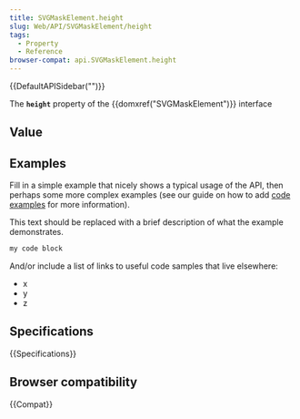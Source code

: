 ```yaml
---
title: SVGMaskElement.height
slug: Web/API/SVGMaskElement/height
tags:
  - Property
  - Reference
browser-compat: api.SVGMaskElement.height
---
```

{{DefaultAPISidebar("")}}

The **`height`** property of the {{domxref("SVGMaskElement")}} interface 

## Value



## Examples

Fill in a simple example that nicely shows a typical usage of the API, then perhaps some more complex examples (see our guide on how to add [code examples](/en-US/docs/MDN/Contribute/Structures/Code_examples) for more information).

This text should be replaced with a brief description of what the example demonstrates.

```js
my code block
```

And/or include a list of links to useful code samples that live elsewhere:

*   x
*   y
*   z

## Specifications

{{Specifications}}

## Browser compatibility

{{Compat}}


